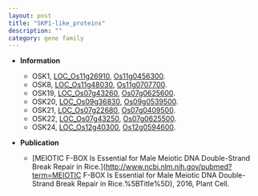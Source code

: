 ```yaml
---
layout: post
title: "SKP1-like_proteins"
description: ""
category: gene family
---
```


* **Information**  
    + OSK1, [LOC_Os11g26910](http://rice.plantbiology.msu.edu/cgi-bin/ORF_infopage.cgi?orf=LOC_Os11g26910), [Os11g0456300](http://rapdb.dna.affrc.go.jp/viewer/gbrowse_details/irgsp1?name=Os11g0456300).
    + OSK8, [LOC_Os11g48030](http://rice.plantbiology.msu.edu/cgi-bin/ORF_infopage.cgi?orf=LOC_Os11g48030), [Os11g0707700](http://rapdb.dna.affrc.go.jp/viewer/gbrowse_details/irgsp1?name=Os11g0707700).
    + OSK19, [LOC_Os07g43260](http://rice.plantbiology.msu.edu/cgi-bin/ORF_infopage.cgi?orf=LOC_Os07g43260), [Os07g0625600](http://rapdb.dna.affrc.go.jp/viewer/gbrowse_details/irgsp1?name=Os07g0625600).
    + OSK20, [LOC_Os09g36830](http://rice.plantbiology.msu.edu/cgi-bin/ORF_infopage.cgi?orf=LOC_Os09g36830), [Os09g0539500](http://rapdb.dna.affrc.go.jp/viewer/gbrowse_details/irgsp1?name=Os09g0539500).
    + OSK21, [LOC_Os07g22680](http://rice.plantbiology.msu.edu/cgi-bin/ORF_infopage.cgi?orf=LOC_Os07g22680), [Os07g0409500](http://rapdb.dna.affrc.go.jp/viewer/gbrowse_details/irgsp1?name=Os07g0409500).
    + OSK22, [LOC_Os07g43250](http://rice.plantbiology.msu.edu/cgi-bin/ORF_infopage.cgi?orf=LOC_Os07g43250), [Os07g0625500](http://rapdb.dna.affrc.go.jp/viewer/gbrowse_details/irgsp1?name=Os07g0625500).
    + OSK24, [LOC_Os12g40300](http://rice.plantbiology.msu.edu/cgi-bin/ORF_infopage.cgi?orf=LOC_Os12g40300), [Os12g0594600](http://rapdb.dna.affrc.go.jp/viewer/gbrowse_details/irgsp1?name=Os12g0594600).

* **Publication**  
    + [MEIOTIC F-BOX Is Essential for Male Meiotic DNA Double-Strand Break Repair in Rice.](http://www.ncbi.nlm.nih.gov/pubmed?term=MEIOTIC F-BOX Is Essential for Male Meiotic DNA Double-Strand Break Repair in Rice.%5BTitle%5D), 2016, Plant Cell.


